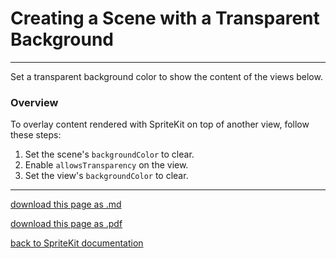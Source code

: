 # Creating a Scene with a Transparent Background

----------------

Set a transparent background color to show the content of the views below.

### Overview
To overlay content rendered with SpriteKit on top of another view, follow these steps:


1. Set the scene's `backgroundColor` to clear.
2. Enable `allowsTransparency` on the view.
3. Set the view's `backgroundColor` to clear.

-------------------

[download this page as .md](https://raw.githubusercontent.com/retrokid/retrokid.github.io/master/tech_notes/spritekit_documentation/008-skscene-creating-a-scene-with-a-transparent-background.md)

[download this page as .pdf](https://github.com/retrokid/retrokid.github.io/raw/master/tech_notes/spritekit_documentation/008-skscene-creating-a-scene-with-a-transparent-background.pdf)

[back to SpriteKit documentation](./spritekit-documentation)
